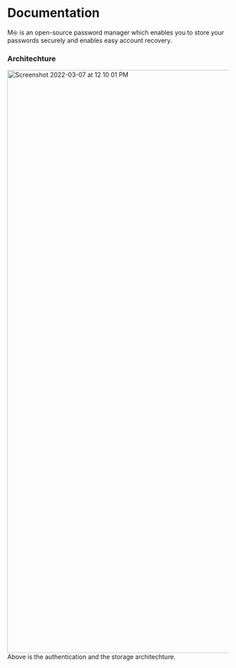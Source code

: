 # Documentation
M⎆ is an open-source password manager which enables you to store your passwords securely and enables easy account recovery.
### Architechture
<img width="1325" alt="Screenshot 2022-03-07 at 12 10 01 PM" src="https://user-images.githubusercontent.com/62611184/156981641-be4ae51f-f4bd-4c6c-8c48-9a7d5a14be4f.png">
Above is the authentication and the storage architechture.
